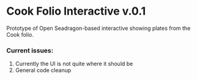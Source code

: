 # Cook Folio Interactive v.0.1
Prototype of Open Seadragon-based interactive showing plates from the Cook folio.

### Current issues:
1. Currently the UI is not quite where it should be
2. General code cleanup
